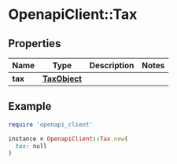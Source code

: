 # OpenapiClient::Tax

## Properties

| Name | Type | Description | Notes |
| ---- | ---- | ----------- | ----- |
| **tax** | [**TaxObject**](TaxObject.md) |  |  |

## Example

```ruby
require 'openapi_client'

instance = OpenapiClient::Tax.new(
  tax: null
)
```

